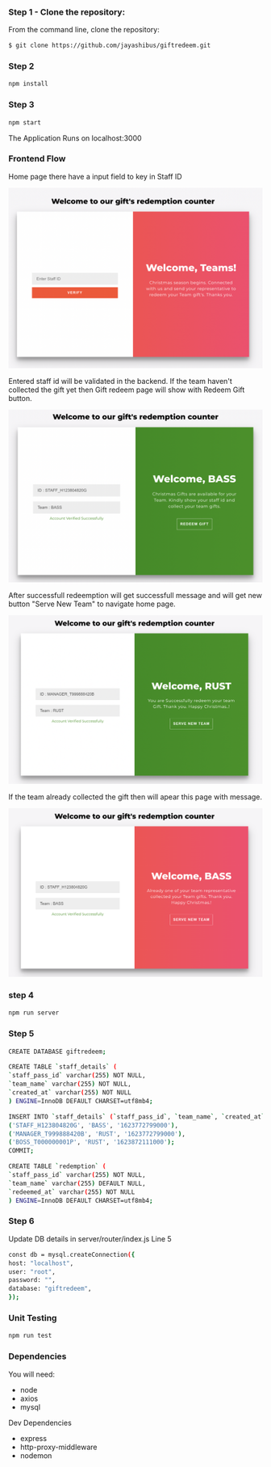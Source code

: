 ### Step 1 - Clone the repository:

From the command line, clone the repository:

```sh
$ git clone https://github.com/jayashibus/giftredeem.git
```

### Step 2

```sh
npm install
```

### Step 3

```sh
npm start
```

The Application Runs on localhost:3000

### Frontend Flow

Home page there have a input field to key in Staff ID

![Screenshot](HomePage.png)

Entered staff id will be validated in the backend. If the team haven't collected the gift yet then Gift redeem page will show with Redeem Gift button.

![Screenshot](RedeemPage.png)

After successfull redeemption will get successfull message and will get new button "Serve New Team" to navigate home page.

![Screenshot](succesRedeem.png)

If the team already collected the gift then will apear this page with message.

![Screenshot](AlreadyRedeemed.png)

### step 4

```sh
npm run server
```

### Step 5

```sh
CREATE DATABASE giftredeem;
```

```sh
CREATE TABLE `staff_details` (
`staff_pass_id` varchar(255) NOT NULL,
`team_name` varchar(255) NOT NULL,
`created_at` varchar(255) NOT NULL
) ENGINE=InnoDB DEFAULT CHARSET=utf8mb4;
```

```sh
INSERT INTO `staff_details` (`staff_pass_id`, `team_name`, `created_at`) VALUES
('STAFF_H123804820G', 'BASS', '1623772799000'),
('MANAGER_T999888420B', 'RUST', '1623772799000'),
('BOSS_T000000001P', 'RUST', '1623872111000');
COMMIT;
```

```sh
CREATE TABLE `redemption` (
`staff_pass_id` varchar(255) NOT NULL,
`team_name` varchar(255) DEFAULT NULL,
`redeemed_at` varchar(255) NOT NULL
) ENGINE=InnoDB DEFAULT CHARSET=utf8mb4;
```

### Step 6

Update DB details in server/router/index.js Line 5

```sh
const db = mysql.createConnection({
host: "localhost",
user: "root",
password: "",
database: "giftredeem",
});
```

### Unit Testing

```sh
npm run test
```

### Dependencies

You will need:

- node
- axios
- mysql

Dev Dependencies

- express
- http-proxy-middleware
- nodemon
